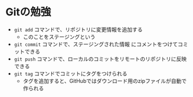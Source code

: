 # Gitの勉強

- `git add` コマンドで、リポジトリに変更情報を追加する
  - このことをステージングという
- `git commit` コマンドで、ステージングされた情報
にコメントをつけてコミットできる
- `git push` コマンドで、ローカルのコミットをリモートのリポジトリに反映できる
- `git tag` コマンドでコミットにタグをつけられる
  - タグを追加すると、GitHubではダウンロード用のzipファイルが自動で作られる